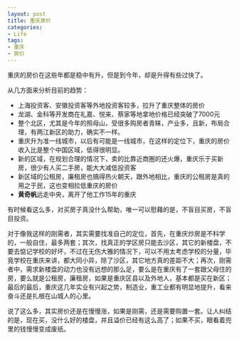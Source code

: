 ```yaml
---
layout: post
title: 重庆房价
categories:
- Life
tags:
- 重庆
- 房价
---
```


重庆的房价在这些年都是稳中有升，但是到今年，却是升得有些过快了。

从几方面来分析目前的趋势：

- 上海投资客、安徽投资客等外地投资客较多，拉升了重庆整体的房价
- 龙湖、金科等开发商在礼嘉、悦来、蔡家等地拿地价格已经突破了7000元
- 整个北区，尤其是今年的照母山，受很多购房者青睐，产业多，且新，布局合理，有两江新区的助力，确实不一样。
- 重庆升为准一线城市，以后有可能是一线城市，在这样的定位下，重庆的房价收入比是整个中国区域，低得很明显。
- 新的区域，在规划合理的情况下，卖的比靠近商圈的还火爆，重庆乐于买新房，很少有人买二手房，能大大减低投资客
- 新区域的公租房，廉租房也搞得热火朝天，跟外地相比，重庆的公租房是真的用之于民，这也变相拉低重庆的房价
- **黄奇帆**远走中央，离开了他工作15年的重庆

有时候看这么多，对买房子真没什么帮助，唯一可以慰藉的是，不盲目买房，不盲目投资。

对于像我这样的刚需者，其实需要找准自己的定位，首先，在重庆炒房是不科学的，一般自住，最多两套；其次，找真正的学区房只能去沙区，其它的新楼盘，不要去惦记学校的好坏，不过在无伤大雅的情况下，可以不用太考虑学校的分量，毕竟学校在重庆来讲，都大同小异，除了沙区，其它地方真的差距不大；再次，刚需者中，需求新楼盘的动力也没有远想的那么足，要么是在重庆有了一套跟父母住的房，要么就是公租房，廉租房，如果是重庆区县以及外地人，基本都是买在新区；最后的最后，重庆这几年实业有兴起之势，制造业，重工业都有明显地提升，看来奋斗还是扎根在山城人的心里。

说了这么多，其实房价还是在慢慢涨，如果是刚需，还是需要购置一套。让人纠结的是，现在买，没什么好的楼盘，并且溢价已经有这么高了；如果不买，眼看着兜里的钱慢慢变成废纸。